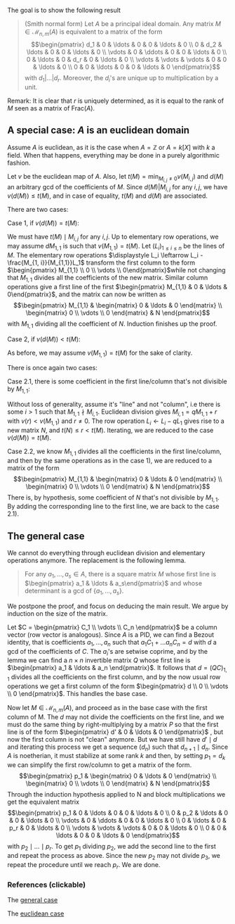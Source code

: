 The goal is to show the following result

> (Smith normal form) Let $A$ be a principal ideal domain. Any matrix $M \in \mathcal{M}_{n, m}(A)$ is equivalent to a matrix of the form $$\begin{pmatrix} 
 d_1    & 0      & \ldots & 0   & 0 & \ldots & 0 \\
 0      & d_2    & \ldots & 0   & 0 & \ldots & 0  \\
 \vdots & 0      & \ddots & 0   & 0 & \ldots & 0 \\
 0      & \ldots & 0      & d_r & 0 & \ldots & 0 \\
 \vdots & \vdots    & \vdots & 0   & 0 & \ldots & 0 \\
 0      & 0      & \ldots & 0   & 0 & \ldots & 0 
 \end{pmatrix}$$with $d_1 | \ldots | d_r$. Moreover, the $d_i$'s are unique up to multiplication by a unit.

Remark: It is clear that $r$ is uniquely determined, as it is equal to the rank of $M$ seen as a matrix of $\mathrm{Frac}(A)$. 

## A special case: $A$ is an euclidean domain

Assume $A$ is euclidean, as it is the case when $A = \mathbb{Z}$ or $A = k[X]$ with $k$ a field. When that happens, everything may be done in a purely algorithmic fashion. 

Let $v$ be the euclidean map of $A$. Also, let $\displaystyle t(M) = \min_{M_{i, j} \neq 0} v(M_{i, j})$ and $d(M)$ an arbitrary gcd of the coefficients of $M$. Since $d(M) | M_{i, j}$ for any $i, j$, we have $v(d(M)) \leq t(M)$, and in case of equality, $t(M)$ and $d(M)$ are associated. 

There are two cases: 

Case 1, if $v(d(M)) = t(M)$: 

We must have $t(M) \mid M_{i, j}$ for any $i, j$.  Up to elementary row operations, we may assume $dM_{1,1}$ is such that $v(M_{1,1}) = t(M)$. Let $(L_i)_{1 \leq i \leq n}$ be the lines of $M$. 
The elementary row operations $\displaystyle L_i \leftarrow L_i - \frac{M_{1, i}}{M_{1,1}}L_1$ transform the first column to the form $\begin{pmatrix} M_{1,1} \\ 0 \\ \vdots \\ 0\end{pmatrix}$while not changing that $M_{1,1}$ divides all the coefficients of the new matrix. Similar column operations give a first line of the first $\begin{pmatrix} M_{1,1} & 0 & \ldots & 0\end{pmatrix}$, and the matrix can now be written as $$\begin{pmatrix} 
	M_{1,1} & \begin{matrix} 0 & \ldots & 0 \end{matrix} \\ 
	\begin{matrix} 0 \\ \vdots \\ 0 \end{matrix} & N 
	\end{pmatrix}$$
with $M_{1,1}$ dividing all the coefficient of $N$. Induction finishes up the proof.

Case 2, if $v(d(M)) < t(M)$:

As before, we may assume $v(M_{1, 1}) = t(M)$ for the sake of clarity. 

There is once again two cases:

Case 2.1, there is some coefficient in the first line/column that's not divisible by $M_{1,1}$:

Without loss of generality, assume it's "line" and not "column", i.e there is some $i > 1$ such that $M_{1,1} \nmid M_{i, 1}$. Euclidean division gives $M_{i,1} = qM_{1,1} + r$ with $v(r) < v(M_{1,1})$ and $r \neq 0$. The row operation $L_i \leftarrow L_i - qL_1$ gives rise to a new matrix $N$, and $t(N) \leq r < t(M)$. Iterating, we are reduced to the case $v(d(M)) = t(M)$. 


Case 2.2, we know $M_{1, 1}$ divides all the coefficients in the first line/column, and then by the same operations as in the case 1), we are reduced to a matrix of the form $$\begin{pmatrix} 
	M_{1,1} & \begin{matrix} 0 & \ldots & 0 \end{matrix} \\ 
	\begin{matrix} 0 \\ \vdots \\ 0 \end{matrix} & N 
	\end{pmatrix}$$
There is, by hypothesis, some coefficient of $N$ that's not divisible by $M_{1,1}$. By adding the corresponding line to the first line, we are back to the case 2.1).


## The general case

We cannot do everything through euclidean division and elementary operations anymore. The replacement is the following lemma.

> For any $a_1, \ldots, a_s \in A$, there is a square matrix $M$ whose first line is $\begin{pmatrix} a_1 & \ldots & a_s\end{pmatrix}$ and whose determinant is a gcd of $\{a_1, \ldots, a_s\}$.

We postpone the proof, and focus on deducing the main result. We argue by induction on the size of the matrix.

Let $C = \begin{pmatrix} C_1 \\ \vdots \\ C_n \end{pmatrix}$ be a column vector (row vector is analogous). Since $A$ is a PID, we can find a Bezout identity, that is coefficients $a_1, \ldots, a_n$ such that $a_1C_1 + \ldots a_nC_n = d$ with $d$ a gcd of the coefficients of $C$. The $a_i$'s are setwise coprime, and by the lemma we can find a $n \times n$ invertible matrix $Q$ whose first line is $\begin{pmatrix} a_1 & \ldots & a_n \end{pmatrix}$. It follows that $d = (QC)_{1,1}$ divides all the coefficients on the first column, and by the now usual row operations we get a first column of the form $\begin{pmatrix} d \\ 0 \\ \vdots \\ 0 \end{pmatrix}$. This handles the base case.

Now let $M \in \mathcal{M}_{n, m}(A)$, and proceed as in the base case with the first column of M. The $d$ may not divide the coefficients on the first line, and we must do the same thing by right-multiplying by a matrix $P$ so that the first line is of the form $\begin{pmatrix} d' & 0 & \ldots & 0 \end{pmatrix}$ , but now the first column is not "clean" anymore. But we have still have $d' \mid d$ and iterating this process we get a sequence $(d_n)$ such that $d_{n+1} \mid d_n$. Since $A$ is noetherian, it must stabilize at some rank $k$ and then, by setting $p_1 = d_k$ we can simplify the first row/column to get a matrix of the form.
$$\begin{pmatrix} 
	p_1 & \begin{matrix} 0 & \ldots & 0 \end{matrix} \\ 
	\begin{matrix} 0 \\ \vdots \\ 0 \end{matrix} & N 
	\end{pmatrix}$$
Through the induction hypothesis applied to N and block multiplications we get the equivalent matrix $$\begin{pmatrix} 
 p_1    & 0      & \ldots & 0   & 0 & \ldots & 0 \\
 0      & p_2    & \ldots & 0   & 0 & \ldots & 0  \\
 \vdots & 0      & \ddots & 0   & 0 & \ldots & 0 \\
 0      & \ldots & 0      & p_r & 0 & \ldots & 0 \\
 \vdots & \vdots    & \vdots & 0   & 0 & \ldots & 0 \\
 0      & 0      & \ldots & 0   & 0 & \ldots & 0 
 \end{pmatrix}$$ with $p_2 \mid \ldots \mid p_r$. 
 To get $p_1$ dividing $p_2$, we add the second line to the first and repeat the process as above. Since the new $p_2$ may not divide $p_3$, we repeat the procedure until we reach $p_r$. We are done.

### References (clickable)
The [general case](https://www.math.ens.psl.eu/shared-files/9312/?Algebre2%20NOV%202012.pdf)

The [euclidean case](https://www3.nd.edu/~sevens/smithform.pdf)